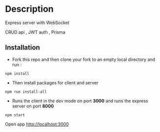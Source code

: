# Description
Express server with WebSocket

CRUD api , JWT auth , Prisma 

## Installation
- Fork this repo and then clone your fork to an empty local directory and run :
```ssh
npm install
```
- Then install packages for client and server
```ssh
npm run install-all
```
- Runs the client in the dev mode on port **3000** and runs the express server on port **8000**
```ssh
npm start
```
Open app [http://localhost:3000](http://localhost:3000)
